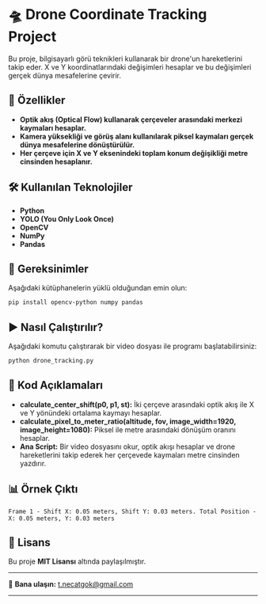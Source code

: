 # 🛸 Drone Coordinate Tracking Project
Bu proje, bilgisayarlı görü teknikleri kullanarak bir drone'un hareketlerini takip eder. X ve Y koordinatlarındaki değişimleri hesaplar ve bu değişimleri gerçek dünya mesafelerine çevirir.

## 🚀 Özellikler
- **Optik akış (Optical Flow) kullanarak çerçeveler arasındaki merkezi kaymaları hesaplar.**
- **Kamera yüksekliği ve görüş alanı kullanılarak piksel kaymaları gerçek dünya mesafelerine dönüştürülür.**
- **Her çerçeve için X ve Y eksenindeki toplam konum değişikliği metre cinsinden hesaplanır.**

## 🛠️ Kullanılan Teknolojiler
- **Python**
- **YOLO (You Only Look Once)**
- **OpenCV**
- **NumPy**
- **Pandas**

## 📌 Gereksinimler
Aşağıdaki kütüphanelerin yüklü olduğundan emin olun:
```bash
pip install opencv-python numpy pandas
```

## ▶️ Nasıl Çalıştırılır?
Aşağıdaki komutu çalıştırarak bir video dosyası ile programı başlatabilirsiniz:
```bash
python drone_tracking.py
```

## 📜 Kod Açıklamaları
- **calculate_center_shift(p0, p1, st):** İki çerçeve arasındaki optik akış ile X ve Y yönündeki ortalama kaymayı hesaplar.
- **calculate_pixel_to_meter_ratio(altitude, fov, image_width=1920, image_height=1080):** Piksel ile metre arasındaki dönüşüm oranını hesaplar.
- **Ana Script:** Bir video dosyasını okur, optik akışı hesaplar ve drone hareketlerini takip ederek her çerçevede kaymaları metre cinsinden yazdırır.

## 📊 Örnek Çıktı
```
Frame 1 - Shift X: 0.05 meters, Shift Y: 0.03 meters. Total Position - X: 0.05 meters, Y: 0.03 meters
```

## 📜 Lisans
Bu proje **MIT Lisansı** altında paylaşılmıştır.

---
📩 **Bana ulaşın:** [t.necatgok@gmail.com](mailto:t.necatgok@gmail.com)

---
